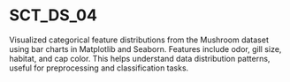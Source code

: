 # SCT_DS_04
Visualized categorical feature distributions from the Mushroom dataset using bar charts in Matplotlib and Seaborn. Features include odor, gill size, habitat, and cap color. This helps understand data distribution patterns, useful for preprocessing and classification tasks.
